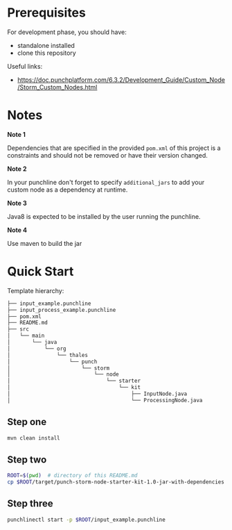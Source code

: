 # Prerequisites

For development phase, you should have:

- standalone installed
- clone this repository

Useful links:

- https://doc.punchplatform.com/6.3.2/Development_Guide/Custom_Node/Storm_Custom_Nodes.html

# Notes

**Note 1**

Dependencies that are specified in the provided `pom.xml` of this project is a constraints and should not be removed or have their version changed.

**Note 2**

In your punchline don't forget to specify `additional_jars` to add your custom node as a dependency at runtime.

**Note 3**

Java8 is expected to be installed by the user running the punchline.

**Note 4**

Use maven to build the jar

# Quick Start

Template hierarchy:

```sh
├── input_example.punchline
├── input_process_example.punchline
├── pom.xml
├── README.md
├── src
│   └── main
│       └── java
│           └── org
│               └── thales
│                   └── punch
│                       └── storm
│                           └── node
│                               └── starter
│                                   └── kit
│                                       ├── InputNode.java
│                                       └── ProcessingNode.java
```

## Step one

```sh
mvn clean install
```

## Step two

```sh
ROOT=$(pwd)  # directory of this README.md
cp $ROOT/target/punch-storm-node-starter-kit-1.0-jar-with-dependencies.jar $PUNCHPLATFORM_INSTALL_DIR/extlib/storm/
```

## Step three

```sh
punchlinectl start -p $ROOT/input_example.punchline
```
